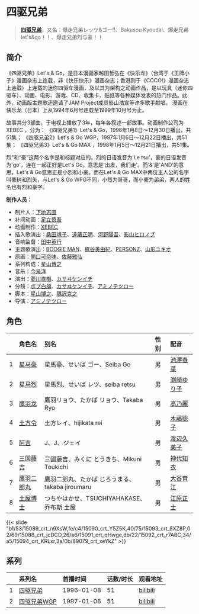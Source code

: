 # 四驱兄弟


> <u>**[四驱兄弟](https://bgm.tv/subject/9567)**</u>，又名：爆走兄弟レッツ&ゴー!!、Bakusou Kyoudai、爆走兄弟let's&amp;go！！、爆走兄弟烈与豪！！

## 简介

《四驱兄弟》Let's & Go，是日本漫画家越田哲弘在《快乐龙》（台湾于《王牌小子》漫画杂志上连载，非《快乐快乐》漫画杂志；香港则于《COCO!》漫画杂志上连载）上连载的迷你四驱车漫画，及以其为架构之动画作品，是以玩具（迷你四驱车）、动画、电影、游戏、CD、收集卡、贴纸等各种媒体发表的热门作品。此外，动画版主题歌还邀请了JAM Project成员影山浩宣等许多歌手献唱。
漫画在快乐龙（日本）上从1994年6月号连载至1999年10月号为止。 

故事共分3部曲，于电视上播放了3年，每年各叙述一部故事。动画制作公司为XEBEC ，分为： 
《四驱兄弟1》Let's & Go，1996年1月8日～12月30日播出，共51集； 
《四驱兄弟2》Let's & Go WGP，1997年1月6日～12月22日播出，共51集； 
《四驱兄弟3》Let's & Go MAX ，1998年1月5日～12月21日播出，共51集。 

烈”和“豪”这两个名字是和标题对应的。烈的日语发音为'Le tsu'，豪的日语发音为'go'，连在一起正好是Let's Go。意思是'出发，我们走'。而'&'是'AND'的意思，Let's & Go意思正是小烈和小豪。而在Let's & Go MAX中两位主人公的名字叫豪树和烈矢，与Let's & Go WPG不同，小烈为哥哥，而小豪为弟弟，两人的姓名也有烈和豪字。

**制作人员：**
- 制片人：[下地志直](https://bgm.tv/person/552)
- 补间动画：[足立慎吾](https://bgm.tv/person/3183)
- 动画制作：[XEBEC](https://bgm.tv/person/551)
- 插入歌演出：[桑田靖子](https://bgm.tv/person/13857)、[遠藤正明](https://bgm.tv/person/6722)、[河野陽吾](https://bgm.tv/person/2536)、[影山ヒロノブ](https://bgm.tv/person/1782)
- 音响监督：[田中英行](https://bgm.tv/person/98)
- 主题歌演出：[BOOGIE MAN](https://bgm.tv/person/13849)、[梶谷美由紀](https://bgm.tv/person/13850)、[PERSONZ](https://bgm.tv/person/13851)、[山形ユキオ](https://bgm.tv/person/13847)
- 原画：[関口可奈味](https://bgm.tv/person/318)、[佐藤雅弘](https://bgm.tv/person/11489)
- 系列构成：[星山博之](https://bgm.tv/person/1056)
- 音乐：[今泉洋](https://bgm.tv/person/9983)
- 演出：[菱川直樹](https://bgm.tv/person/11954)、[カサヰケンイチ](https://bgm.tv/person/1504)
- 分镜：[ボブ白旗](https://bgm.tv/person/336)、[カサヰケンイチ](https://bgm.tv/person/1504)、[アミノテツロー](https://bgm.tv/person/590)
- 脚本：[星山博之](https://bgm.tv/person/1056)、[隅沢克之](https://bgm.tv/person/81)
- 导演：[アミノテツロー](https://bgm.tv/person/590)

## 角色

|     |   角色名   |   别名  | 性别 |  配音  |
|:--- |:------  |:----      |:---  |:--   |
| 1 | [星马豪](https://bgm.tv/character/15089) | 星馬豪、せいば ゴー、Seiba Go | 男 | [池澤春菜](https://bgm.tv/person/4230) |
| 2 | [星马烈](https://bgm.tv/character/15090) | 星馬烈、せいば レツ、seiba retsu | 男 | [渕崎ゆり子](https://bgm.tv/person/3949) |
| 3 | [鹰羽龙](https://bgm.tv/character/15093) | 鷹羽リョウ、たかば リョウ、Takaba Ryo | 男 | [高乃麗](https://bgm.tv/person/4550) |
| 4 | [土方令](https://bgm.tv/character/15088) | 土方レイ、hijikata rei | 男 | [木藤聡子](https://bgm.tv/person/5319) |
| 5 | [阿吉](https://bgm.tv/character/15091) | J、J、ジェイ | 男 | [渡辺久美子](https://bgm.tv/person/3819) |
| 6 | [三国藤吉](https://bgm.tv/character/15092) | 三國藤吉、みくに とうきち、Mikuni Toukichi | 男 | [神代知衣](https://bgm.tv/person/4663) |
| 7 | [鹰羽二郎丸](https://bgm.tv/character/15094) | 鷹羽二郎丸、たかば じろうまる、takaba jiroumaru | 男 | [大谷育江](https://bgm.tv/person/3906) |
| 8 | [土屋博士](https://bgm.tv/character/89079) | つちやはかせ、TSUCHIYAHAKASE、乔布斯·土屋 | 男 | [江原正士](https://bgm.tv/person/4164) |

{{< slide "b1/53/15089_crt_n9XsW,fe/c4/15090_crt_Y5Z5K,40/75/15093_crt_8XZ8P,02/69/15088_crt_jcDCD,26/a6/15091_crt_qHwge,db/22/15092_crt_r7ABC,34/a5/15094_crt_KRLxr,3a/0b/89079_crt_xeYkZ" >}}

## 系列

|     |   系列名   |   首播时间  | 话数/时长  | 观看地址 |
|:---  |:------    |:----      |:---       |:---  |
| 1 |[四驱兄弟](https://bgm.tv/subject/9567)| 1996-01-08 | 51 | [bilibili](https://www.bilibili.com/bangumi/play/ss2271)  |
| 2 |[四驱兄弟WGP](https://bgm.tv/subject/47759)| 1997-01-06 | 51 | [bilibili](https://www.bilibili.com/bangumi/play/ss2272)  |



